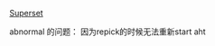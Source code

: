 [Superset](https://superset.data-engineering.myteksi.net/superset/dashboard/445/?native_filters_key=JXGR-nEKOixQebKpBuNDFvhAMeJMKrYx3oVNB5w1ks-q40yIbLwTd4__jzrLzyu-)



abnormal 的问题： 因为repick的时候无法重新start aht

